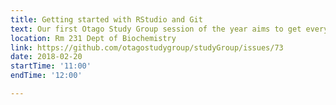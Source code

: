 ```yaml
---
title: Getting started with RStudio and Git
text: Our first Otago Study Group session of the year aims to get everyone up and running with RStudio and GitHub integration. Please see the full description of the lesson for setup details.
location: Rm 231 Dept of Biochemistry
link: https://github.com/otagostudygroup/studyGroup/issues/73
date: 2018-02-20
startTime: '11:00'
endTime: '12:00'

---
```


